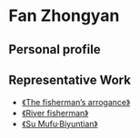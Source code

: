 # Fan Zhongyan

## Personal profile

<profile-panel :info="info"></profile-panel>

## Representative Work

- [《The fisherman’s arrogance》](./yujiaao.md)
- [《River fisherman》](./jiangshengyuzhe.md)
- [《Su Mufu·Biyuntian》](./sumuzhe.md)

<script>
export default {
  data() {
      return {
          info: {
              url: 'fanzhongyan.jpg',
              label: 'Northern Song Dynasty',
              des: 'Fan Zhongyan (August 29, 989-May 20, 2008), the word Xiwen, Han nationality. Suzhou Wu County people. An outstanding thinker, politician, and writer in the Northern Song Dynasty.'
          }
      }
  }
}
</script>